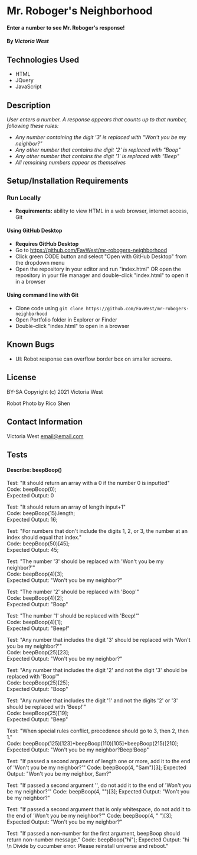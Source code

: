 # Mr. Roboger's Neighborhood

#### Enter a number to see Mr. Roboger's response!

#### By _**Victoria West**_

## Technologies Used
* HTML
* JQuery
* JavaScript

## Description
_User enters a number. A response appears that counts up to that number, following these rules:_
* _Any number containing the digit '3' is replaced with "Won't you be my neighbor?"_
* _Any other number that contains the digit '2' is replaced with "Boop"_
* _Any other number that contains the digit '1' is replaced with "Beep"_
* _All remaining numbers appear as themselves_

## Setup/Installation Requirements
### Run Locally
* **Requirements:** ability to view HTML in a web browser, internet access, Git
#### Using GitHub Desktop
* **Requires GitHub Desktop**
* Go to https://github.com/FavWest/mr-robogers-neighborhood
* Click green CODE button and select "Open with GitHub Desktop" from the dropdown menu
* Open the repository in your editor and run "index.html" OR open the repository in your file manager and double-click "index.html" to open it in a browser
#### Using command line with Git
* Clone code using `git clone https://github.com/FavWest/mr-robogers-neighborhood`
* Open Portfolio folder in Explorer or Finder
* Double-click "index.html" to open in a browser
## Known Bugs
* UI: Robot response can overflow border box on smaller screens.
## License
BY-SA
Copyright (c) 2021 Victoria West

Robot Photo by Rico Shen
## Contact Information
Victoria West email@email.com


## Tests
#### Describe: beepBoop()

Test: "It should return an array with a 0 if the number 0 is inputted"  
Code: beepBoop(0);  
Expected Output: 0  

Test: "It should return an array of length input+1"  
Code: beepBoop(15).length;  
Expected Output: 16;  

Test: "For numbers that don't include the digits 1, 2, or 3, the number at an index should equal that index."  
Code: beepBoop(50)[45];  
Expected Output: 45;  

Test: "The number '3' should be replaced with 'Won't you be my neighbor?'"  
Code: beepBoop(4)[3];  
Expected Output: "Won't you be my neighbor?"  

Test: "The number '2' should be replaced with 'Boop'"  
Code: beepBoop(4)[2];  
Expected Output: "Boop"  

Test: "The number '1' should be replaced with 'Beep!'"  
Code: beepBoop(4)[1];  
Expected Output: "Beep!"  

Test: "Any number that includes the digit '3' should be replaced with 'Won't you be my neighbor?'"  
Code: beepBoop(25)[23];  
Expected Output: "Won't you be my neighbor?"  

Test: "Any number that includes the digit '2' and not the digit '3' should be replaced with 'Boop'"  
Code: beepBoop(25)[25];  
Expected Output: "Boop"  

Test: "Any number that includes the digit '1' and not the digits '2' or '3' should be replaced with 'Beep!'"  
Code: beepBoop(25)[19];  
Expected Output: "Beep"  

Test: "When special rules conflict, precedence should go to 3, then 2, then 1."  
Code: beepBoop(125)[123]+beepBoop(110)[105]+beepBoop(215)[210];  
Expected Output: "Won't you be my neighbor?Beep!Boop"  

Test: "If passed a second argument of length one or more, add it to the end of 'Won't you be my neighbor?'"
Code: beepBoop(4, "Sam")[3];
Expected Output: "Won't you be my neighbor, Sam?"

Test: "If passed a second argument '', do not add it to the end of 'Won't you be my neighbor?'"
Code: beepBoop(4, "")[3];
Expected Output: "Won't you be my neighbor?"

Test: "If passed a second argument that is only whitespace, do not add it to the end of 'Won't you be my neighbor?'"
Code: beepBoop(4, "     ")[3];
Expected Output: "Won't you be my neighbor?"

Test: "If passed a non-number for the first argument, beepBoop should return non-number message."
Code: beepBoop("hi");
Expected Output: "hi \n Divide by cucumber error. Please reinstall universe and reboot."